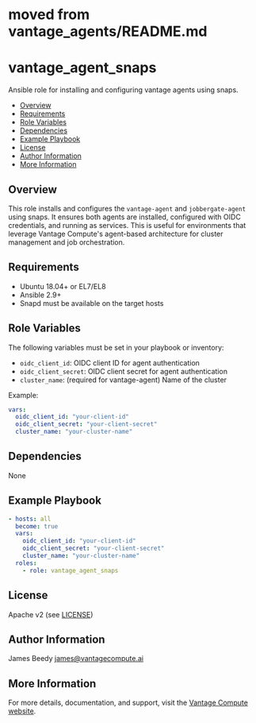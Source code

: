 # moved from vantage_agents/README.md
vantage_agent_snaps
===================

Ansible role for installing and configuring vantage agents using snaps.

- [Overview](#overview)
- [Requirements](#requirements)
- [Role Variables](#role-variables)
- [Dependencies](#dependencies)
- [Example Playbook](#example-playbook)
- [License](#license)
- [Author Information](#author-information)
- [More Information](#more-information)

Overview
--------
This role installs and configures the `vantage-agent` and `jobbergate-agent` using snaps. It ensures both agents are installed, configured with OIDC credentials, and running as services. This is useful for environments that leverage Vantage Compute's agent-based architecture for cluster management and job orchestration.

Requirements
------------
- Ubuntu 18.04+ or EL7/EL8
- Ansible 2.9+
- Snapd must be available on the target hosts

Role Variables
--------------
The following variables must be set in your playbook or inventory:

- `oidc_client_id`: OIDC client ID for agent authentication
- `oidc_client_secret`: OIDC client secret for agent authentication
- `cluster_name`: (required for vantage-agent) Name of the cluster

Example:
```yaml
vars:
  oidc_client_id: "your-client-id"
  oidc_client_secret: "your-client-secret"
  cluster_name: "your-cluster-name"
```

Dependencies
------------
None

Example Playbook
----------------
```yaml
- hosts: all
  become: true
  vars:
    oidc_client_id: "your-client-id"
    oidc_client_secret: "your-client-secret"
    cluster_name: "your-cluster-name"
  roles:
    - role: vantage_agent_snaps
```

License
-------
Apache v2 (see [LICENSE](../LICENSE))

Author Information
------------------
James Beedy <james@vantagecompute.ai>

More Information
----------------
For more details, documentation, and support, visit the [Vantage Compute website](https://vantagecompute.ai).
